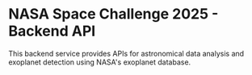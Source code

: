 # NASA Space Challenge 2025 - Backend API

This backend service provides APIs for astronomical data analysis and exoplanet detection using NASA's exoplanet database.
